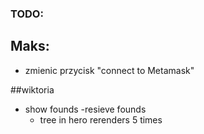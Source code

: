 ### TODO:
## Maks:
- zmienic przycisk "connect to Metamask"


##wiktoria
- show founds
-resieve founds
  - tree in hero rerenders 5 times
